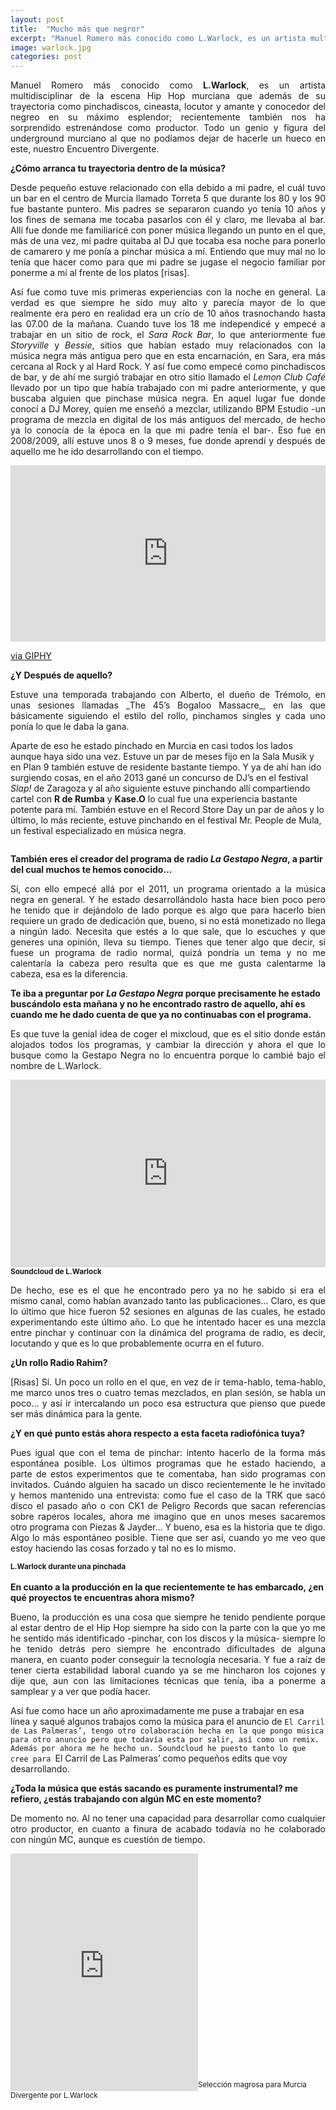 ```yaml
---
layout: post
title:  "Mucho más que negror"
excerpt: "Manuel Romero más conocido como L.Warlock, es un artista multidisciplinar de la escena Hip Hop murciana que además de su trayectoria como pinchadiscos, cineasta, locutor y amante y conocedor del negreo en su máximo esplendor; recientemente también nos ha sorprendido estrenándose como productor. Todo un genio y figura del underground murciano al que no podíamos dejar de hacerle un hueco en este, nuestro Encuentro Divergente."
image: warlock.jpg
categories: post
---
```


<p align="justify">Manuel Romero más conocido como <b>L.Warlock</b>, es un artista multidisciplinar de la escena Hip Hop murciana que además de su trayectoria como pinchadiscos, cineasta, locutor y amante y conocedor del negreo en su máximo esplendor; recientemente también nos ha sorprendido estrenándose como productor. Todo un genio y figura del underground murciano al que no podíamos dejar de hacerle un hueco en este, nuestro Encuentro Divergente.</p>

**¿Cómo arranca tu trayectoria dentro de la música?**
<p align="justify">Desde pequeño estuve relacionado con ella debido a mi padre, el cuál tuvo un bar en el centro de Murcia llamado Torreta 5 que durante los 80 y los 90 fue bastante puntero. Mis padres se separaron cuando yo tenía 10 años y los fines de semana me tocaba pasarlos con él y claro, me llevaba al bar. Allí fue donde me familiaricé con poner música llegando un punto en el que, más de una vez, mi padre quitaba al DJ que tocaba esa noche para ponerlo de camarero y me ponía a pinchar música a mí. Entiendo que muy mal no lo tenía que hacer como para que mi padre se jugase el negocio familiar por ponerme a mí al frente de los platos [risas].</p>

<p align="justify">Así fue como tuve mis primeras experiencias con la noche en general. La verdad es que siempre he sido muy alto y parecía mayor de lo que realmente era pero en realidad era un crío de 10 años trasnochando hasta las 07.00 de la mañana. Cuando tuve los 18 me independicé y empecé a trabajar en un sitio de rock, el <i>Sara Rock Bar</i>, lo que anteriormente fue <i>Storyville</i> y <i>Bessie</i>, sitios que habían estado muy relacionados con la música negra más antigua pero que en esta encarnación, en Sara, era más cercana al Rock y al Hard Rock. Y así fue como empecé como pinchadiscos de bar, y de ahí me surgió trabajar en otro sitio llamado el <i>Lemon Club Café</i> llevado por un tipo que había trabajado con mi padre anteriormente, y que buscaba alguien que pinchase música negra. En aquel lugar fue donde conocí a DJ Morey, quien me enseñó a mezclar, utilizando BPM Estudio -un programa de mezcla en digital de los más antiguos del mercado, de hecho ya lo conocía de la época en la que mi padre tenía el bar-. Eso fue en 2008/2009, allí estuve unos 8 o 9 meses, fue donde aprendí y después de aquello me he ido desarrollando con el tiempo.</p>

<div style="width:100%;height:0;padding-bottom:56%;position:relative;"><iframe src="https://giphy.com/embed/oaZLufRZdHs40" width="100%" height="100%" style="position:absolute" frameBorder="0" class="giphy-embed" allowFullScreen></iframe></div><p><a href="https://giphy.com/gifs/oaZLufRZdHs40">via GIPHY</a></p>

**¿Y Después de aquello?**

<p align="justify">Estuve una temporada trabajando con Alberto, el dueño de Trémolo, en unas sesiones llamadas _The 45’s Bogaloo Massacre_, en las que básicamente siguiendo el estilo del rollo, pinchamos singles y cada uno ponía lo que le daba la gana.

Aparte de eso he estado pinchado en Murcia en casi todos los lados aunque haya sido una vez. Estuve un par de meses fijo en la Sala Musik y en Plan 9 también estuve de residente bastante tiempo. Y ya de ahí han ido surgiendo cosas, en el año 2013 gané un concurso de DJ’s en el festival <i>Slap!</i> de Zaragoza y al año siguiente estuve pinchando allí compartiendo cartel con <b>R de Rumba</b> y <b>Kase.O</b> lo cual fue una experiencia bastante potente para mí. También estuve en el Record Store Day un par de años y lo último, lo más reciente, estuve pinchando en el festival Mr. People de Mula, un festival especializado en música negra.</p>

<span class="image right"><img src="{{ site.baseurl }}/assets/images/warlock/warlock1.jpg" alt="" /></span>

**También eres el creador del programa de radio _La Gestapo Negra_, a partir del cual muchos te hemos conocido…**

<p align="justify">Sí, con ello empecé allá por el 2011, un programa orientado a la música negra en general. Y he estado desarrollándolo hasta hace bien poco pero he tenido que ir dejándolo de lado porque es algo que para hacerlo bien requiere un grado de dedicación que, bueno, si no está monetizado no llega a ningún lado. Necesita que estés a lo que sale, que lo escuches y que generes una opinión, lleva su tiempo. Tienes que tener algo que decir, si fuese un programa de radio normal, quizá pondría un tema y no me calentaría la cabeza pero resulta que es que me gusta calentarme la cabeza, esa es la diferencia.</p>

**Te iba a preguntar por _La Gestapo Negra_ porque precisamente he estado buscándolo esta mañana y no he encontrado rastro de aquello, ahí es cuando me he dado cuenta de que ya no continuabas con el programa.**

<p align="justify">Es que tuve la genial idea de coger el mixcloud, que es el sitio donde están alojados todos los programas, y cambiar la dirección y ahora el que lo busque como la Gestapo Negra no lo encuentra porque lo cambié bajo el nombre de L.Warlock.</p>


<iframe width="100%" height="300" scrolling="no" frameborder="no" src="https://w.soundcloud.com/player/?url=https%3A//api.soundcloud.com/tracks/321924655&amp;auto_play=false&amp;hide_related=false&amp;show_comments=true&amp;show_user=true&amp;show_reposts=false&amp;visual=true"></iframe><sup><b>Soundcloud de L.Warlock</b></sup>

<p align="justify">De hecho, ese es el que he encontrado pero ya no he sabido si era el mismo canal, como habían avanzado tanto las publicaciones…
Claro, es que lo último que hice fueron 52 sesiones en algunas de las cuales, he estado experimentando este último año. Lo que he intentado hacer es una mezcla entre pinchar y continuar con la dinámica del programa de radio, es decir, locutando y que es lo que probablemente ocurra en el futuro.</p>

**¿Un rollo Radio Rahim?**

<p align="justify">[Risas] Sí. Un poco un rollo en el que, en vez de ir tema-hablo, tema-hablo, me marco unos tres o cuatro temas mezclados, en plan sesión, se habla un poco... y así ir intercalando un poco esa estructura que pienso que puede ser más dinámica para la gente.</p>

**¿Y en qué punto estás ahora respecto a esta faceta radiofónica tuya?**

<p align="justify">Pues igual que con el tema de pinchar: intento hacerlo de la forma más espontánea posible. Los últimos programas que he estado haciendo, a parte de estos experimentos que te comentaba, han sido programas con invitados. Cuándo alguien ha sacado un disco recientemente le he invitado y hemos mantenido una entrevista: como fue el caso de la TRK que sacó disco el pasado año o con CK1 de Peligro Records que sacan referencias sobre raperos locales, ahora me imagino que en unos meses sacaremos otro programa con Piezas & Jayder… Y bueno, esa es la historia que te digo. Algo lo más espontáneo posible. Tiene que ser así, cuando yo me veo que estoy haciendo las cosas forzado y tal no es lo mismo.</p>


<span class="image left"><img src="{{ site.baseurl }}/assets/images/warlock/warlock2.jpg" alt="" /><sup><b>L.Warlock durante una pinchada</b></sup></span>

**En cuanto a la producción en la que recientemente te has embarcado, ¿en qué proyectos te encuentras ahora mismo?**

<p align="justify">Bueno, la producción es una cosa que siempre he tenido pendiente porque al estar dentro de el Hip Hop siempre ha sido con la parte con la que yo me he sentido más identificado -pinchar, con los discos y la música- siempre lo he tenido detrás pero siempre he encontrado dificultades de alguna manera, en cuanto poder conseguir la tecnología necesaria. Y fue a raíz de tener cierta estabilidad laboral cuando ya se me hincharon los cojones y dije que, aun con las limitaciones técnicas que tenía, iba a ponerme a samplear y a ver que podía hacer.

Así fue como hace un año aproximadamente me puse a trabajar en esa línea y saqué algunos trabajos como la música para el anuncio de `El Carril de Las Palmeras’, tengo otro colaboración hecha en la que pongo música para otro anuncio pero que todavía esta por salir, así como un remix. Además por ahora me he hecho un. Soundcloud he puesto tanto lo que cree para `El Carril de Las Palmeras’ como pequeños edits que voy desarrollando.</p>

**¿Toda la música que estás sacando es puramente instrumental? me refiero, ¿estás trabajando con algún MC en este momento?**

<p align="justify">De momento no. Al no tener una capacidad para desarrollar como cualquier otro productor, en cuanto a finura de acabado todavía no he colaborado con ningún MC, aunque es cuestión de tiempo.</p>

<iframe src="https://open.spotify.com/embed/user/murcia_divergente/playlist/4p6foyPZG88yLcWSPyUu91" width="300" height="380" frameborder="0" allowtransparency="true"></iframe><sup>Selección magrosa para Murcia Divergente por L.Warlock 
</sup> 

